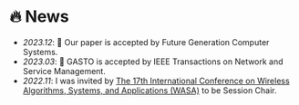 # 🔥 News
- *2023.12*: 🎉 Our paper is accepted by Future Generation Computer Systems.
- *2023.03*: 🎉 GASTO is accepted by IEEE Transactions on Network and Service Management.
- *2022.11*: I was invited by [The 17th International Conference on Wireless Algorithms, Systems, and Applications (WASA)](http://wasa-conference.org/WASA2023/program.html) to be Session Chair.
